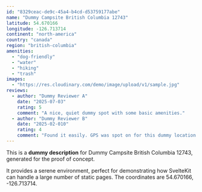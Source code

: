 ```yaml
---
id: "8329ceac-de9c-45a4-b4cd-d53759177abe"
name: "Dummy Campsite British Columbia 12743"
latitude: 54.670166
longitude: -126.713714
continent: "north-america"
country: "canada"
region: "british-columbia"
amenities:
  - "dog-friendly"
  - "water"
  - "hiking"
  - "trash"
images:
  - "https://res.cloudinary.com/demo/image/upload/v1/sample.jpg"
reviews:
  - author: "Dummy Reviewer A"
    date: "2025-07-03"
    rating: 5
    comment: "A nice, quiet dummy spot with some basic amenities."
  - author: "Dummy Reviewer B"
    date: "2025-02-010"
    rating: 4
    comment: "Found it easily. GPS was spot on for this dummy location."
---
```


This is a **dummy description** for Dummy Campsite British Columbia 12743, generated for the proof of concept.

It provides a serene environment, perfect for demonstrating how SvelteKit can handle a large number of static pages. The coordinates are 54.670166, -126.713714.
